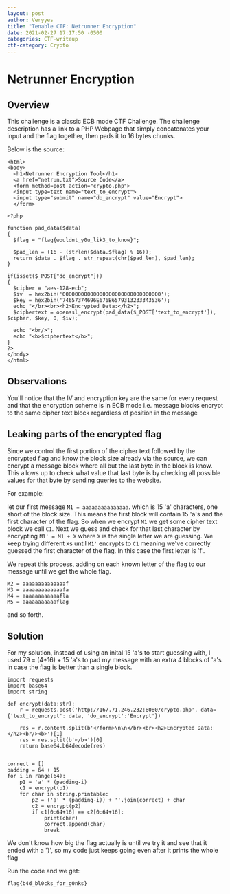 ```yaml
---
layout: post
author: Veryyes
title: "Tenable CTF: Netrunner Encryption"
date: 2021-02-27 17:17:50 -0500
categories: CTF-writeup
ctf-category: Crypto
---
```


# Netrunner Encryption

## Overview
This challenge is a classic ECB mode CTF Challenge. The challenge description has a link to a PHP Webpage that simply concatenates your input and the flag together, then pads it to 16 bytes chunks.

Below is the source:

```
<html>
<body>
  <h1>Netrunner Encryption Tool</h1>
  <a href="netrun.txt">Source Code</a>
  <form method=post action="crypto.php">
  <input type=text name="text_to_encrypt">
  <input type="submit" name="do_encrypt" value="Encrypt">
  </form>

<?php

function pad_data($data)
{
  $flag = "flag{wouldnt_y0u_lik3_to_know}"; 

  $pad_len = (16 - (strlen($data.$flag) % 16));
  return $data . $flag . str_repeat(chr($pad_len), $pad_len);
}

if(isset($_POST["do_encrypt"]))
{
  $cipher = "aes-128-ecb";
  $iv  = hex2bin('00000000000000000000000000000000');
  $key = hex2bin('74657374696E676B6579313233343536');
  echo "</br><br><h2>Encrypted Data:</h2>";
  $ciphertext = openssl_encrypt(pad_data($_POST['text_to_encrypt']), $cipher, $key, 0, $iv); 

  echo "<br/>";
  echo "<b>$ciphertext</b>";
}
?>
</body>
</html>

```

## Observations

You'll notice that the IV and encryption key are the same for every request and that the encryption scheme is in ECB mode i.e. message blocks encrypt to the same cipher text block regardless of position in the message

## Leaking parts of the encrypted flag
Since we control the first portion of the cipher text followed by the encrypted flag and know the block size already via the source, we can encrypt a message block where all but the last byte in the block is know. This allows up to check what value that last byte is by checking all possible values for that byte by sending queries to the website.

For example:

let our first message `M1 = aaaaaaaaaaaaaaa`. which is 15 'a' characters, one short of the block size. This means the first block will contain 15 'a's and the first character of the flag. So when we encrypt `M1` we get some cipher text block we call `C1`. Next we guess and check for that last character by encrypting `M1' = M1 + X`
where `X` is the single letter we are guessing. We keep trying different `X`s until `M1'` encrypts to `C1` meaning we've correctly guessed the first character of the flag. In this case the first letter is 'f'.

We repeat this process, adding on each known letter of the flag to our message until we get the whole flag.

```
M2 = aaaaaaaaaaaaaaf
M3 = aaaaaaaaaaaaafa
M4 = aaaaaaaaaaaafla
M5 = aaaaaaaaaaaflag
```
and so forth.


## Solution

For my solution, instead of using an inital 15 'a's to start guessing with, I used 79 = (4*16) + 15 'a's to pad my message with an extra 4 blocks of 'a's in case the flag is better than a single block.

```
import requests
import base64
import string

def encrypt(data:str):
    r = requests.post('http://167.71.246.232:8080/crypto.php', data={'text_to_encrypt': data, 'do_encrypt':'Encrypt'})

    res = r.content.split(b'</form>\n\n</br><br><h2>Encrypted Data:</h2><br/><b>')[1]
    res = res.split(b'</b>')[0]
    return base64.b64decode(res)


correct = []
padding = 64 + 15
for i in range(64):
    p1 = 'a' * (padding-i)
    c1 = encrypt(p1)
    for char in string.printable:
        p2 = ('a' * (padding-i)) + ''.join(correct) + char
        c2 = encrypt(p2)
        if c1[0:64+16] == c2[0:64+16]:
            print(char)
            correct.append(char)
            break

```

We don't know how big the flag actually is until we try it and see that it ended with a '}', so my code just keeps going even after it prints the whole flag

Run the code and we get:

`flag{b4d_bl0cks_for_g0nks}`